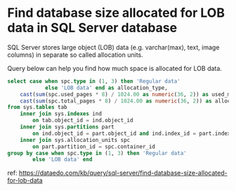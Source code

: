 # Find database size allocated for LOB data in SQL Server database

SQL Server stores large object (LOB) data (e.g. varchar(max), text, image columns) in separate so called allocation units.

Query below can help you find how much space is allocated for LOB data.


``` sql
select case when spc.type in (1, 3) then 'Regular data'
            else 'LOB data' end as allocation_type,
    cast(sum(spc.used_pages * 8) / 1024.00 as numeric(36, 2)) as used_mb,
    cast(sum(spc.total_pages * 8) / 1024.00 as numeric(36, 2)) as allocated_mb
from sys.tables tab
    inner join sys.indexes ind 
        on tab.object_id = ind.object_id
    inner join sys.partitions part 
        on ind.object_id = part.object_id and ind.index_id = part.index_id
    inner join sys.allocation_units spc
        on part.partition_id = spc.container_id
group by case when spc.type in (1, 3) then 'Regular data' 
        else 'LOB data' end
```

ref: https://dataedo.com/kb/query/sql-server/find-database-size-allocated-for-lob-data